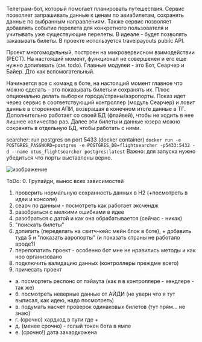 Телеграм-бот, который помогает планировать путешествия. Сервис позволяет запрашивать данные к ценам по авиабилетам, сохранять данные по выбранным направлениям. Также сервис позволяет добавлять событие перелета для конкретного пользователя и учитывать уже существующие перелеты. В идеале - будет позволять заказывать билеты.
В проекте используется travelpayouts pubilc API.

Проект многомодульный, построен на микровервисном взимодействии (РЕСТ). На настоящий момент, функционал не совершенен и его еще нужно допиливать (см. todo). 
Главные модулеи - это Бот, Сеарчер и Байер. Дто как вспомогательный.

Начинается все с команд в боте, на настоящий момент главное что можно сделать - это показывать билеты и сохранять их. Плюс опционально делать выборки города/страны/аэропорты.
Показ идет через сервис в соответствующий контроллер (модуль Сеарчер) и ловит данные в стороннем АПИ, возвращая в конечном итоге данные в ТГ. Дополнительно работает со своей БД (флайвей), чтобы не ходить в нее лишнее количество раз.
Далее эти билеты и данные юзера можно сохранять в отдельную БД, чтобы работать с ними.

searcher: run postgres on port 5433 (docker container)
```docker run -e POSTGRES_PASSWORD=postgres -e POSTGRES_DB=flightsearcher -p5433:5432 -d --name otus_flightsearcher postgres:latest```
Важно: для запуска нужно убедиться что порты выставлены верно.


![изображение](https://user-images.githubusercontent.com/25296074/204279880-32739265-f153-4843-92ad-ad45b3db6c93.png)

ToDo:
0. Групайди, вынос всех зависимостей
1. проверить нормальную сохранность данных в Н2 (+посмотреть в идеи и консоле)
2. сеарч по данным - посмотреть как работает эксчендж
3. разобраться с мелкими ошибками в идее 
4. разобраться с датой и как она обрабатывается (сейчас - никак)
5. "поискать билеты"
6. допилить (переделать на свитч-кейс мейн блок в боте), + добавить туда 5 и "показать аэропорты" (и показать страны не работало вроде?)
7. перелопатить проект - особенно бот мне не нравились методы и как ноо организовано
8. подключить валидацию данных (контроллеры преждме всего)
9. причесать проект
- а. посмортеть респонс от пэйаута (как я в контроллере - хендлере - так же)
- б. посмотреть неверные данные от АЙДИ (не уверн что я тут выписал, как идею, надо посмотреть)
- в. подумать насчет проверок одинаковых билетов (тут прям... не знаю)
- г. (срочно) хардкод в пути где + 
- д. (менее срочно) - голый токен бота в ямле 
- е. (срочно!) дата захардкожена
